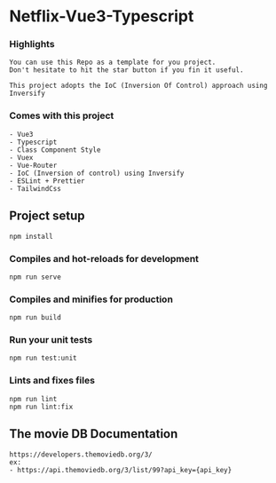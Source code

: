 # Netflix-Vue3-Typescript

### Highlights
```angular2html
You can use this Repo as a template for you project.
Don't hesitate to hit the star button if you fin it useful.
```
```angular2html
This project adopts the IoC (Inversion Of Control) approach using Inversify
```

### Comes with this project
```
- Vue3
- Typescript
- Class Component Style
- Vuex
- Vue-Router
- IoC (Inversion of control) using Inversify
- ESLint + Prettier
- TailwindCss
```


## Project setup
```
npm install
```

### Compiles and hot-reloads for development
```
npm run serve
```

### Compiles and minifies for production
```
npm run build
```

### Run your unit tests
```
npm run test:unit
```

### Lints and fixes files
```
npm run lint
npm run lint:fix
```

## The movie DB Documentation
```angular2html
https://developers.themoviedb.org/3/
ex:
- https://api.themoviedb.org/3/list/99?api_key={api_key}
```
